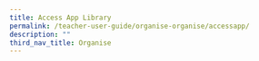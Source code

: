 ```yaml
---
title: Access App Library
permalink: /teacher-user-guide/organise-organise/accessapp/
description: ""
third_nav_title: Organise
---
```

